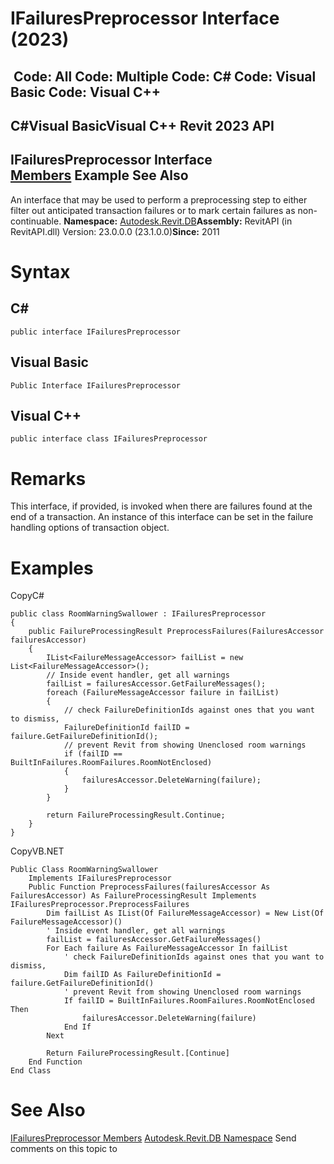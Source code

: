 # IFailuresPreprocessor Interface (2023)

﻿
 Code: All Code: Multiple Code: C# Code: Visual Basic Code: Visual C++   
---  
C#Visual BasicVisual C++
Revit 2023 API  
---  
IFailuresPreprocessor Interface  
[Members](ebcf68ee-d067-3fd5-459b-9202107ac36d.md "IFailuresPreprocessor Members") Example See Also  
---  
An interface that may be used to perform a preprocessing step to either filter out anticipated transaction failures or to mark certain failures as non-continuable. 
**Namespace:** [Autodesk.Revit.DB](87546ba7-461b-c646-cbb1-2cb8f5bff8b2.md "Autodesk.Revit.DB Namespace")**Assembly:** RevitAPI (in RevitAPI.dll) Version: 23.0.0.0 (23.1.0.0)**Since:** 2011 
# Syntax
C#  
---  
```text
public interface IFailuresPreprocessor
```
  
Visual Basic  
---  
```text
Public Interface IFailuresPreprocessor
```
  
Visual C++  
---  
```text
public interface class IFailuresPreprocessor
```
  
# Remarks
This interface, if provided, is invoked when there are failures found at the end of a transaction. An instance of this interface can be set in the failure handling options of transaction object. 
# Examples
CopyC#
```text
public class RoomWarningSwallower : IFailuresPreprocessor
{
    public FailureProcessingResult PreprocessFailures(FailuresAccessor failuresAccessor)
    {
        IList<FailureMessageAccessor> failList = new List<FailureMessageAccessor>();
        // Inside event handler, get all warnings
        failList = failuresAccessor.GetFailureMessages(); 
        foreach (FailureMessageAccessor failure in failList)
        { 
            // check FailureDefinitionIds against ones that you want to dismiss, 
            FailureDefinitionId failID = failure.GetFailureDefinitionId();
            // prevent Revit from showing Unenclosed room warnings
            if (failID == BuiltInFailures.RoomFailures.RoomNotEnclosed)
            {
                failuresAccessor.DeleteWarning(failure);
            }
        }

        return FailureProcessingResult.Continue;
    }
}
```

CopyVB.NET
```text
Public Class RoomWarningSwallower
    Implements IFailuresPreprocessor
    Public Function PreprocessFailures(failuresAccessor As FailuresAccessor) As FailureProcessingResult Implements IFailuresPreprocessor.PreprocessFailures
        Dim failList As IList(Of FailureMessageAccessor) = New List(Of FailureMessageAccessor)()
        ' Inside event handler, get all warnings
        failList = failuresAccessor.GetFailureMessages()
        For Each failure As FailureMessageAccessor In failList
            ' check FailureDefinitionIds against ones that you want to dismiss, 
            Dim failID As FailureDefinitionId = failure.GetFailureDefinitionId()
            ' prevent Revit from showing Unenclosed room warnings
            If failID = BuiltInFailures.RoomFailures.RoomNotEnclosed Then
                failuresAccessor.DeleteWarning(failure)
            End If
        Next

        Return FailureProcessingResult.[Continue]
    End Function
End Class
```

# See Also
[IFailuresPreprocessor Members](ebcf68ee-d067-3fd5-459b-9202107ac36d.md "IFailuresPreprocessor Members")
[Autodesk.Revit.DB Namespace](87546ba7-461b-c646-cbb1-2cb8f5bff8b2.md "Autodesk.Revit.DB Namespace")
Send comments on this topic to 